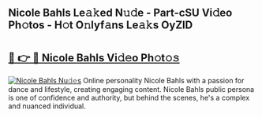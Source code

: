## Nicole Bahls Le𝚊𝚔ed N𝚞𝚍e - Part-cSU Vi𝚍eo Ph𝚘tos - H𝚘t O𝚗lyf𝚊ns Le𝚊𝚔s OyZlD

# <h2><a href="http://hf1j1v7.feru.top/?c=Nicole+Bahls">🔗 👉 🔴 Nicole Bahls Vi𝚍𝚎o Ph𝚘t𝚘𝚜</a></h2>

[![Nicole Bahls Nu𝚍𝚎s](https://i.imgur.com/0TWrTi3.gif)](http://hf1j1v7.feru.top/?c=Nicole+Bahls)
Online personality Nicole Bahls with a passion for dance and lifestyle, creating engaging content. Nicole Bahls public persona is one of confidence and authority, but behind the scenes, he's a complex and nuanced individual. 
